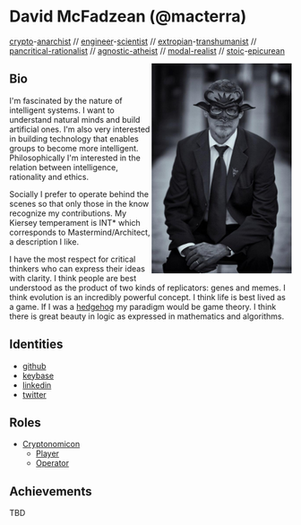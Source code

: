 # David McFadzean (@macterra)

[crypto](https://www.activism.net/cypherpunk/crypto-anarchy.html)-[anarchist](https://www.eff.org/cyberspace-independence) // [engineer](http://www.peo.on.ca/)-[scientist](https://en.wikipedia.org/wiki/Empiricism) // [extropian](https://en.wikipedia.org/wiki/Extropianism)-[transhumanist](https://en.wikipedia.org/wiki/Transhumanism) // [pancritical-rationalist](https://en.wikipedia.org/wiki/Pancritical_rationalism) // [agnostic-atheist](https://plato.stanford.edu/entries/atheism-agnosticism/) // [modal-realist](https://en.wikipedia.org/wiki/Modal_realism) // [stoic](https://modernstoicism.com/)-[epicurean](https://www.philosophybasics.com/branch_epicureanism.html)

<img align="right" width="250" src="masquerade.jpg">

## Bio
I'm fascinated by the nature of intelligent systems. I want to understand natural minds and build artificial ones. I'm also very interested in building technology that enables groups to become more intelligent. Philosophically I'm interested in the relation between intelligence, rationality and ethics.

Socially I prefer to operate behind the scenes so that only those in the know recognize my contributions. My Kiersey temperament is INT* which corresponds to Mastermind/Architect, a description I like.

I have the most respect for critical thinkers who can express their ideas with clarity. I think people are best understood as the product of two kinds of replicators: genes and memes. I think evolution is an incredibly powerful concept. I think life is best lived as a game. If I was a [hedgehog](https://www.npr.org/2018/04/30/606024243/the-fox-and-the-hedgehog-the-triumphs-and-perils-of-going-big) my paradigm would be game theory. I think there is great beauty in logic as expressed in mathematics and algorithms.

## Identities
* [github](https://github.com/macterra)
* [keybase](https://keybase.io/mcfadzean)
* [linkedin](https://www.linkedin.com/in/davidmc/)
* [twitter](https://twitter.com/macterra)

## Roles
* [Cryptonomicon](https://macterra.github.io/Cryptonomicon/)
  * [Player](https://macterra.github.io/Cryptonomicon/Roles/Player)
  * [Operator](https://macterra.github.io/Cryptonomicon/Roles/Operator)
  
## Achievements
TBD
